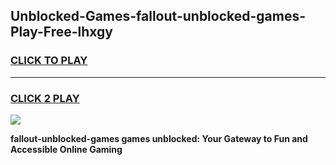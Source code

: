 
## Unblocked-Games-fallout-unblocked-games-Play-Free-lhxgy
<h3>
<a href="https://premium76.site?title=fallout-unblocked-games&ref=21A">CLICK TO PLAY</a></h3>
<hr>

<h3>
<a href="https://premium76.site?title=fallout-unblocked-games&ref=21A">CLICK 2 PLAY</a>
  
</h3>

<a href="https://premium76.site?title=fallout-unblocked-games&ref=21A"><img src="https://clearcache.store/games.png"></a>


**fallout-unblocked-games games unblocked: Your Gateway to Fun and Accessible Online Gaming**
